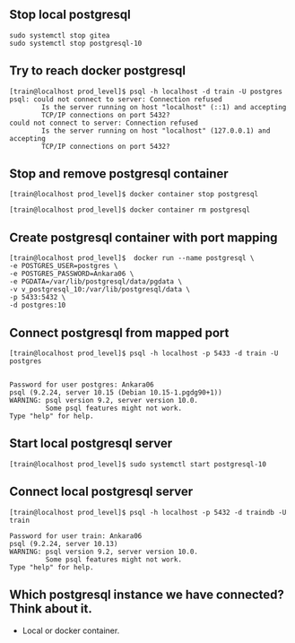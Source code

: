 ## Stop local postgresql
```
sudo systemctl stop gitea
sudo systemctl stop postgresql-10
```

## Try to reach docker postgresql
```
[train@localhost prod_level]$ psql -h localhost -d train -U postgres
psql: could not connect to server: Connection refused
        Is the server running on host "localhost" (::1) and accepting
        TCP/IP connections on port 5432?
could not connect to server: Connection refused
        Is the server running on host "localhost" (127.0.0.1) and accepting
        TCP/IP connections on port 5432?
```

## Stop and remove postgresql container
```
[train@localhost prod_level]$ docker container stop postgresql

[train@localhost prod_level]$ docker container rm postgresql
```

## Create postgresql container with port mapping
```
[train@localhost prod_level]$  docker run --name postgresql \
-e POSTGRES_USER=postgres \
-e POSTGRES_PASSWORD=Ankara06 \
-e PGDATA=/var/lib/postgresql/data/pgdata \
-v v_postgresql_10:/var/lib/postgresql/data \
-p 5433:5432 \
-d postgres:10
```

## Connect postgresql from mapped port
```
[train@localhost prod_level]$ psql -h localhost -p 5433 -d train -U postgres


Password for user postgres: Ankara06
psql (9.2.24, server 10.15 (Debian 10.15-1.pgdg90+1))
WARNING: psql version 9.2, server version 10.0.
         Some psql features might not work.
Type "help" for help.
```

## Start local postgresql server
```
[train@localhost prod_level]$ sudo systemctl start postgresql-10
```

## Connect local postgresql server
```
[train@localhost prod_level]$ psql -h localhost -p 5432 -d traindb -U train

Password for user train: Ankara06
psql (9.2.24, server 10.13)
WARNING: psql version 9.2, server version 10.0.
         Some psql features might not work.
Type "help" for help.
```

## Which postgresql instance we have connected? Think about it.
- Local or docker container.
